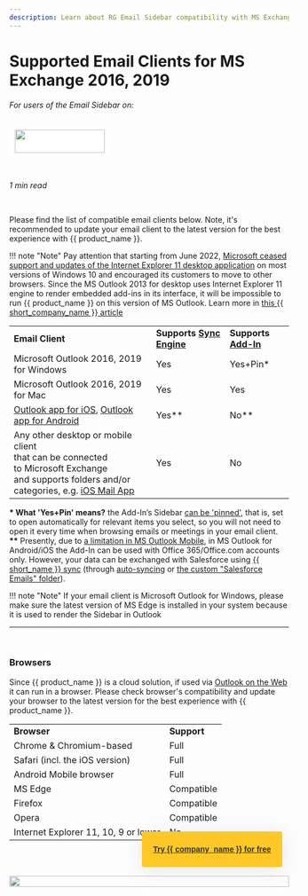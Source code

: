 ```yaml
---
description: Learn about RG Email Sidebar compatibility with MS Exchange 2016, 2019 Email Clients
---
```

# Supported Email Clients for MS Exchange 2016, 2019  
  

<i>For users of the Email Sidebar on:</i><br><br>
<div class="container" style="display: inline-block; height: 42px; width: 162px; padding: 5px 10px; background-color: #fff;"><img src="https://revenuegrid.com/revenue-inbox/wp-content/uploads/Exchange1.svg" style="height: 100%; object-fit: contain; vertical-align: middle;"></div>

&nbsp;

*1 min read*  

<!-- ShareThis BEGIN --> 
<div class="addthis_inline_share_toolbox"></div>
<!-- End ShareThis --> 

&nbsp;

Please find the list of compatible email clients below. Note, it's recommended to update your email client to the latest version for the best experience with {{ product_name }}.

!!! note "Note"
    Pay attention that starting from June 2022, [Microsoft ceased support and updates of the Internet Explorer 11 desktop application](https://learn.microsoft.com/en-us/lifecycle/announcements/internet-explorer-11-end-of-support) on most versions of Windows 10 and encouraged its customers to move to other browsers. Since the MS Outlook 2013 for desktop uses Internet Explorer 11 engine to render embedded add-ins in its interface, it will be impossible to run {{ product_name }} on this version of MS Outlook. Learn more in [this {{ short_company_name }} article](https://docs.revenuegrid.com/ri/fast/articles/internet-explorer-end-of-support/) 
    

<table>
<tbody>
<tr>
	<td>
		<strong>Email Client</strong>
	</td>
	<td>
		<strong>Supports <a href="https://docs.revenuegrid.com/ri/fast/articles/Synchronization-Engine-An-Overview/">Sync Engine</a></strong>
	</td>
	<td>
		<strong> Supports <a href="https://docs.revenuegrid.com/ri/fast/articles/Introduction/">Add-In</a> </strong>
	</td>
</tr>
<tr>
	<td>
		 Microsoft Outlook 2016, 2019 for Windows
	</td>
	<td>
		 Yes
	</td>
	<td>
		 Yes+Pin*
	</td>
</tr>
<tr>
	<td>
		 Microsoft Outlook 2016, 2019 for Mac
	</td>
	<td>
		 Yes
	</td>
	<td>
		 Yes
	</td>
</tr>
<tr>
	<td>
		<a href="http://itunes.apple.com/us/app/microsoft-outlook-email-and-calendar/id951937596itunes.apple.com/us/app/microsoft-outlook-email-and-calendar/id951937596">Outlook app for iOS</a>, <a href="http://play.google.com/store/apps/details?id=com.microsoft.office.outlook&amp;hl=en">Outlook app for Android</a>
	</td>
	<td>
		 Yes**
	</td>
	<td>
		 No**
	</td>
</tr>
<tr>
	<td>
		 Any other desktop or mobile client&nbsp; 
		<br>
		 that can be connected to&nbsp;Microsoft Exchange&nbsp; 
		<br>
		 and supports folders and/or categories, e.g. 
		<a href="http://support.apple.com/mail">iOS Mail App</a>
	</td>
	<td>
		 Yes
	</td>
	<td>
		 No
	</td>
</tr>
</tbody>
</table>

**\* What 'Yes+Pin' means?** the Add-In’s Sidebar [can be 'pinned'](../Sidebar-Pinning/), that is, set to open automatically for relevant items you select, so you will not need to open it every time when browsing emails or meetings in your email client.  
**\*\*** Presently, due to [a limitation in MS Outlook Mobile](https://docs.microsoft.com/en-us/outlook/add-ins/outlook-mobile-addins), in MS Outlook for Android/iOS the Add-In can be used with Office 365/Office.com accounts only. However, your data can be exchanged with Salesforce using [{{ short_name }} sync](../Synchronization-Engine-An-Overview/) (through [auto-syncing](../Configuring-Activities-Synchronization-Settings/#automatic_syncing_of_calendar_items_events_autosharing) or [the custom "Salesforce Emails" folder](../Saving-Emails-in-Salesforce-2.-Ways-to-Save-an-Email-(Adaptive-view)/#3_besides_using_the_save_button_emails_saving_can_be_performed_in_4_more_easy_ways)).

!!! note "Note"
    If your email client is Microsoft Outlook for Windows, please make sure the latest version of MS Edge is installed in your system because it is used to render the Sidebar in Outlook
&nbsp;
* * *
&nbsp;


### Browsers


Since {{ product_name }} is a cloud solution, if used via [Outlook on the Web](https://en.wikipedia.org/wiki/Outlook_on_the_web) it can run in a browser. Please check browser's compatibility and update your browser to the latest version for the best experience with {{ product_name }}.

<table>
<tbody>
<tr>
	<td>
		<strong> Browser</strong>
	</td>
	<td>
		<strong> Support</strong>
	</td>
</tr>
<tr>
	<td>
		 Chrome & Chromium-based
	</td>
	<td>
		 Full
	</td>
</tr>
<tr>
	<td>
		 Safari (incl. the iOS version)
	</td>
	<td>
		 Full
	</td>
</tr>
<tr>
	<td>
		 Android Mobile browser
	</td>
	<td>
		 Full
	</td>
</tr>
<tr>
	<td>
		 MS Edge
	</td>
	<td>
		 Compatible
	</td>
</tr>
<tr>
	<td>
		 Firefox
	</td>
	<td>
		 Compatible
	</td>
</tr>
<tr>
	<td>
		 Opera
	</td>
	<td>
		 Compatible
	</td>
</tr>
<tr>
	<td>
		 Internet Explorer 11, 10, 9 or lower
	</td>
	<td>
		 No
	</td>
</tr>
</tbody>
</table>


&#160;
 
 
<style>
  .banners {
    text-align: center;
    display: flex;
    flex-direction: column;
    align-items: center;
  }

  .banners a.button {
      background-color: #FFC827;
      color: #2F3341;
      box-shadow: 0 5px 35px rgba(146, 146, 146, 0.2);
      padding: 20px;
      font-family: Graphic, arial;
      font-weight: 600;
      line-height: 24px;
      margin-top: -100px;
      border-radius: 3px;
      cursor: pointer;
      transition: .1s;
  }

  .banners a.button:hover {
    transform: scale(1.05);
  }

  .banners a.button a:hover,
  .banners a.button a:visited {
      color: #2F3341;
  }

  .banner-3 a.button {
    margin-left: 45%;
  }
</style>


<br>
<div class="banners banner-3">
  <img src="../../assets/images/banners/banner-3.svg" style="width: 100%; height: 100%;">
  <a class="button" href="https://revenuegrid.com/sign-up/?utm_source=kb_rg&utm_medium=referral&utm_campaign=eac&utm_content=banner" target="_blank">Try {{ company_name }} for free</a>
</div>

